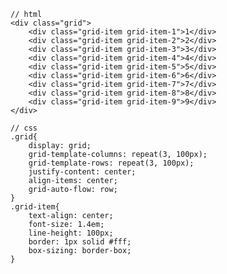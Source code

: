 
<template>
    <div class="grid">
        <div class="grid-item grid-item-1">1</div>
        <div class="grid-item grid-item-2">2</div>
        <div class="grid-item grid-item-3">3</div>
        <div class="grid-item grid-item-4">4</div>
        <div class="grid-item grid-item-5">5</div>
        <div class="grid-item grid-item-6">6</div>
        <div class="grid-item grid-item-7">7</div>
        <div class="grid-item grid-item-8">8</div>
        <div class="grid-item grid-item-9">9</div>
    </div>
</template>

```
// html
<div class="grid">
    <div class="grid-item grid-item-1">1</div>
    <div class="grid-item grid-item-2">2</div>
    <div class="grid-item grid-item-3">3</div>
    <div class="grid-item grid-item-4">4</div>
    <div class="grid-item grid-item-5">5</div>
    <div class="grid-item grid-item-6">6</div>
    <div class="grid-item grid-item-7">7</div>
    <div class="grid-item grid-item-8">8</div>
    <div class="grid-item grid-item-9">9</div>
</div>

// css
.grid{
    display: grid;
    grid-template-columns: repeat(3, 100px);
    grid-template-rows: repeat(3, 100px);
    justify-content: center;
    align-items: center;
    grid-auto-flow: row;
}
.grid-item{
    text-align: center;
    font-size: 1.4em;
    line-height: 100px;
    border: 1px solid #fff;
    box-sizing: border-box;
}
```

<script>
export default {
    data() {
        return {
            dynamicComponent: null
        }
    },
    mounted () {
        
    }
}
</script>

<style scoped>
    .grid{
        display: grid;
        grid-template-columns: repeat(3, 100px);
        grid-template-rows: repeat(3, 100px);
        justify-content: center;
        align-items: center;
        grid-auto-flow: row;
    }
    .grid-item{
        text-align: center;
        font-size: 1.4em;
        line-height: 100px;
        border: 1px solid #fff;
        box-sizing: border-box;
    }
    
    .grid-item-1 {
        background-color: #ef342a;
    }

    .grid-item-2 {
        background-color: #f68f26;
    }

    .grid-item-3 {
        background-color: #4ba946;
    }

    .grid-item-4 {
        background-color: #0376c2;
    }

    .grid-item-5 {
        background-color: #c077af;
    }

    .grid-item-6 {
        background-color: #f8d29d;
    }

    .grid-item-7 {
        background-color: #b5a87f;
    }

    .grid-item-8 {
        background-color: #d0e4a9;
    }

    .grid-item-9 {
        background-color: #4dc7ec;
    }
</style>